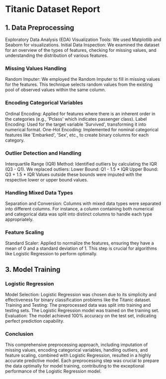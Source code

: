 
# Titanic Dataset Report

## 1. Data Preprocessing
Exploratory Data Analysis (EDA)
Visualization Tools: We used Matplotlib and Seaborn for visualizations.
Initial Data Inspection: We examined the dataset for an overview of the types of features, checking for missing values, and understanding the distribution of various features.

### Missing Values Handling
Random Imputer: We employed the Random Imputer to fill in missing values for the features. This technique selects random values from the existing pool of observed values within the same column.

### Encoding Categorical Variables
Ordinal Encoding: Applied for features where there is an inherent order in the categories (e.g., 'Pclass' which indicates passenger class).
Label Encoding: Used for the target variable 'Survived', transforming it into numerical format.
One-Hot Encoding: Implemented for nominal categorical features like 'Embarked', 'Sex', etc., to create binary columns for each category.

### Outlier Detection and Handling
Interquartile Range (IQR) Method: Identified outliers by calculating the IQR (Q3 - Q1). We replaced outliers:
Lower Bound: Q1 - 1.5 * IQR
Upper Bound: Q3 + 1.5 * IQR
Values outside these bounds were imputed with the respective lower or upper bound values.

### Handling Mixed Data Types
Separation and Conversion: Columns with mixed data types were separated into different columns. For instance, a column containing both numerical and categorical data was split into distinct columns to handle each type appropriately.

### Feature Scaling
Standard Scaler: Applied to normalize the features, ensuring they have a mean of 0 and a standard deviation of 1. This step is crucial for algorithms like Logistic Regression to perform optimally.

## 3. Model Training
### Logistic Regression
Model Selection: Logistic Regression was chosen due to its simplicity and effectiveness for binary classification problems like the Titanic dataset.
Training and Testing: The preprocessed data was split into training and testing sets. The Logistic Regression model was trained on the training set.
Evaluation: The model achieved 100% accuracy on the test set, indicating perfect prediction capability.


### Conclusion
This comprehensive preprocessing approach, including imputation of missing values, encoding categorical variables, handling outliers, and feature scaling, combined with Logistic Regression, resulted in a highly accurate predictive model. Each preprocessing step was crucial to prepare the data optimally for model training, contributing to the exceptional performance of the Logistic Regression model.
